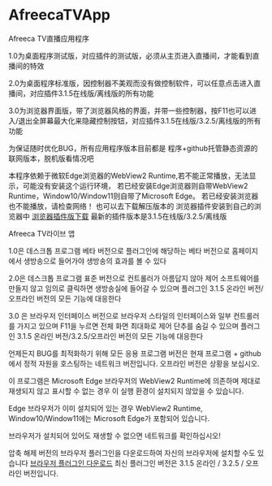 # AfreecaTVApp

Afreeca TV直播应用程序

1.0为桌面程序测试版，对应插件的测试版，必须从主页进入直播间，才能看到直播间的特效

2.0为桌面程序标准版，因控制器不美观而没有做控制软件，可以任意点击进入直播间，对应插件3.1.5在线版/离线版的所有功能

3.0为浏览器界面版，带了浏览器风格的界面，并带一些控制器，按F11也可以进入/退出全屏幕最大化来隐藏控制按钮，对应插件3.1.5在线版/3.2.5/离线版的所有功能

为保证随时优化BUG，所有应用程序版本目前都是 程序+github托管静态资源的 联网版本，脱机版看情况吧

本程序依赖于微软Edge浏览器的WebView2 Runtime,若不能正常播放，无法显示，可能没有安装这个运行环境，
若已经安装Edge浏览器则自带WebView2 Runtime，Window10/Window11则自带了Microsoft Edge。
若已经安装浏览器也不能播放，请检查网络！
也可以去下载解压版本的 浏览器插件安装到自己的浏览器中 <a href="https://github.com/afubaba/AfreecatvChromeExtensions" target="_blank">浏览器插件版下载</a>
最新的插件版本是3.1.5在线版/3.2.5/离线版


Afreeca TV라이브 앱

1.0은 데스크톱 프로그램 베타 버전으로 플러그인에 해당하는 베타 버전으로 홈페이지에서 생방송으로 들어가야 생방송의 효과를 볼 수 있다

2.0은 데스크톱 프로그램 표준 버전으로 컨트롤러가 아름답지 않아 제어 소프트웨어를 만들지 않고 임의로 클릭하면 생방송실에 들어갈 수 있으며 플러그인 3.1.5 온라인 버전/오프라인 버전의 모든 기능에 대응한다

3.0 은 브라우저 인터페이스 버전으로 브라우저 스타일의 인터페이스와 일부 컨트롤러를 가지고 있으며 F11을 누르면 전체 화면 최대화로 제어 단추를 숨길 수 있으며 플러그인 3.1.5 온라인 버전/3.2.5/오프라인 버전의 모든 기능에 대응한다

언제든지 BUG를 최적화하기 위해 모든 응용 프로그램 버전은 현재 프로그램 + github에서 정적 자원을 호스팅하는 네트워크 버전입니다. 오프라인 버전은 상황을 보십시오.

이 프로그램은 Microsoft Edge 브라우저의 WebView2 Runtime에 의존하며 제대로 재생되지 않고 표시할 수 없는 경우 이 실행 환경이 설치되지 않았을 수 있습니다.

Edge 브라우저가 이미 설치되어 있는 경우 WebView2 Runtime, Window10/Window11에는 Microsoft Edge가 포함되어 있습니다.

브라우저가 설치되어 있어도 재생할 수 없으면 네트워크를 확인하십시오!

압축 해제 버전의 브라우저 플러그인을 다운로드하여 자신의 브라우저에 설치할 수도 있습니다 <a href="https://github.com/afubaba/AfreecatvChromeExtensions" target="_blank">브라우저 플러그인 다운로드</a>
최신 플러그인 버전은 3.1.5 온라인 / 3.2.5 / 오프라인 버전입니다.
